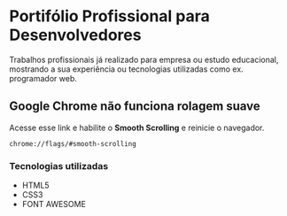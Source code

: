 # Portifólio Profissional para Desenvolvedores
Trabalhos profissionais já realizado para empresa ou estudo educacional, mostrando a sua experiência ou tecnologias utilizadas como ex. programador web.

## Google Chrome não funciona rolagem suave

Acesse esse link e habilite o **Smooth Scrolling** e reinicie o navegador.

```
chrome://flags/#smooth-scrolling 
```

### Tecnologias utilizadas
- HTML5
- CSS3
- FONT AWESOME